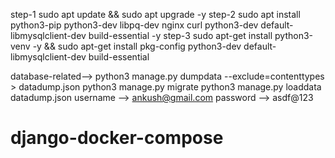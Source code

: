 step-1 sudo apt update && sudo apt upgrade -y
step-2 sudo apt install python3-pip python3-dev libpq-dev nginx curl python3-dev default-libmysqlclient-dev build-essential -y
step-3 sudo apt-get install python3-venv -y && sudo apt-get install pkg-config python3-dev default-libmysqlclient-dev build-essential

database-related--> python3 manage.py dumpdata --exclude=contenttypes > datadump.json
                    python3 manage.py migrate
                    python3 manage.py loaddata datadump.json
username --> ankush@gmail.com
password --> asdf@123
# django-docker-compose
